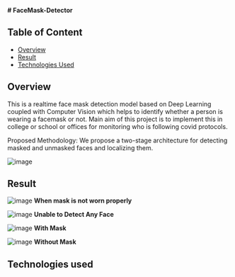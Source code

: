 **# FaceMask-Detector**

## Table of Content
  * [Overview](#overview)
  * [Result](#Result)
  * [Technologies Used](#TechnologiesUsed)

## Overview
This is a realtime face mask detection model based on Deep Learning coupled with Computer Vision which helps to identify whether a person is wearing a facemask or not.
Main aim of this project is to implement this in college or school or offices for monitoring who is following covid protocols.

Proposed Methodology:
We propose a two-stage architecture for detecting masked and unmasked faces and localizing them.

![image](https://user-images.githubusercontent.com/68474475/125072770-9f979000-e0d8-11eb-8dc6-92bb02949f73.png)

## Result
![image](https://user-images.githubusercontent.com/68474475/125072962-ed13fd00-e0d8-11eb-95de-337f23b54857.png)
**When mask is not worn properly**

![image](https://user-images.githubusercontent.com/68474475/125073011-0026cd00-e0d9-11eb-9ebb-3cc4959ee726.png)
**Unable to Detect Any Face**

![image](https://user-images.githubusercontent.com/68474475/125073039-0b79f880-e0d9-11eb-96eb-30d2bd7eb348.png)
**With Mask**

![image](https://user-images.githubusercontent.com/68474475/125073093-1b91d800-e0d9-11eb-98b3-3b802ff0088d.png)
**Without Mask**

## Technologies used


